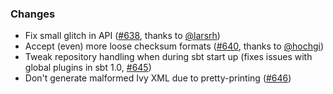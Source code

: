 ### Changes

* Fix small glitch in API ([#638], thanks to [@larsrh])
* Accept (even) more loose checksum formats ([#640], thanks to [@hochgi])
* Tweak repository handling when during sbt start up (fixes issues with global plugins in sbt 1.0, [#645])
* Don't generate malformed Ivy XML due to pretty-printing ([#646])


[#638]: https://github.com/alexarchambault/coursier/pull/638
[#640]: https://github.com/alexarchambault/coursier/pull/640
[#645]: https://github.com/alexarchambault/coursier/pull/645
[#646]: https://github.com/alexarchambault/coursier/pull/646

[@larsrh]: https://github.com/larsrh
[@hochgi]: https://github.com/hochgi

